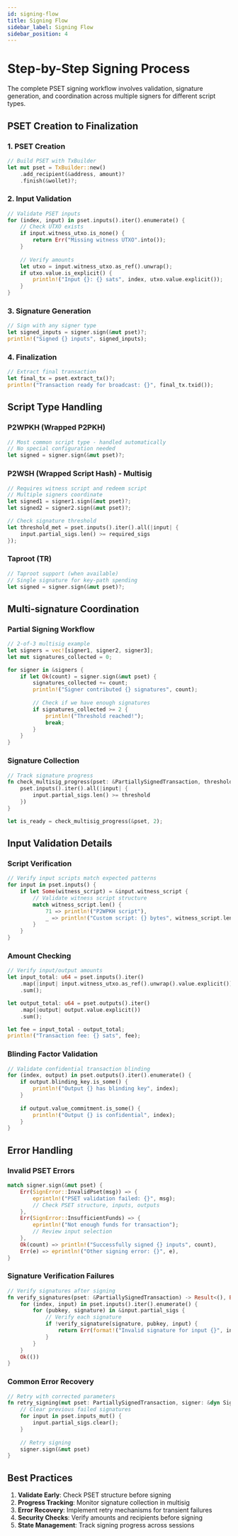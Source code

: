 ```yaml
---
id: signing-flow
title: Signing Flow
sidebar_label: Signing Flow
sidebar_position: 4
---
```


# Step-by-Step Signing Process

The complete PSET signing workflow involves validation, signature generation, and coordination across multiple signers for different script types.

## PSET Creation to Finalization

### 1. PSET Creation
```rust
// Build PSET with TxBuilder
let mut pset = TxBuilder::new()
    .add_recipient(&address, amount)?
    .finish(&wollet)?;
```

### 2. Input Validation
```rust
// Validate PSET inputs
for (index, input) in pset.inputs().iter().enumerate() {
    // Check UTXO exists
    if input.witness_utxo.is_none() {
        return Err("Missing witness UTXO".into());
    }
    
    // Verify amounts
    let utxo = input.witness_utxo.as_ref().unwrap();
    if utxo.value.is_explicit() {
        println!("Input {}: {} sats", index, utxo.value.explicit());
    }
}
```

### 3. Signature Generation
```rust
// Sign with any signer type
let signed_inputs = signer.sign(&mut pset)?;
println!("Signed {} inputs", signed_inputs);
```

### 4. Finalization
```rust
// Extract final transaction
let final_tx = pset.extract_tx()?;
println!("Transaction ready for broadcast: {}", final_tx.txid());
```

## Script Type Handling

### P2WPKH (Wrapped P2PKH)
```rust
// Most common script type - handled automatically
// No special configuration needed
let signed = signer.sign(&mut pset)?;
```

### P2WSH (Wrapped Script Hash) - Multisig
```rust
// Requires witness script and redeem script
// Multiple signers coordinate
let signed1 = signer1.sign(&mut pset)?;
let signed2 = signer2.sign(&mut pset)?;

// Check signature threshold
let threshold_met = pset.inputs().iter().all(|input| {
    input.partial_sigs.len() >= required_sigs
});
```

### Taproot (TR)
```rust
// Taproot support (when available)
// Single signature for key-path spending
let signed = signer.sign(&mut pset)?;
```

## Multi-signature Coordination

### Partial Signing Workflow
```rust
// 2-of-3 multisig example
let signers = vec![signer1, signer2, signer3];
let mut signatures_collected = 0;

for signer in &signers {
    if let Ok(count) = signer.sign(&mut pset) {
        signatures_collected += count;
        println!("Signer contributed {} signatures", count);
        
        // Check if we have enough signatures
        if signatures_collected >= 2 {
            println!("Threshold reached!");
            break;
        }
    }
}
```

### Signature Collection
```rust
// Track signature progress
fn check_multisig_progress(pset: &PartiallySignedTransaction, threshold: usize) -> bool {
    pset.inputs().iter().all(|input| {
        input.partial_sigs.len() >= threshold
    })
}

let is_ready = check_multisig_progress(&pset, 2);
```

## Input Validation Details

### Script Verification
```rust
// Verify input scripts match expected patterns
for input in pset.inputs() {
    if let Some(witness_script) = &input.witness_script {
        // Validate witness script structure
        match witness_script.len() {
            71 => println!("P2WPKH script"),
            _ => println!("Custom script: {} bytes", witness_script.len()),
        }
    }
}
```

### Amount Checking
```rust
// Verify input/output amounts
let input_total: u64 = pset.inputs().iter()
    .map(|input| input.witness_utxo.as_ref().unwrap().value.explicit())
    .sum();

let output_total: u64 = pset.outputs().iter()
    .map(|output| output.value.explicit())
    .sum();

let fee = input_total - output_total;
println!("Transaction fee: {} sats", fee);
```

### Blinding Factor Validation
```rust
// Validate confidential transaction blinding
for (index, output) in pset.outputs().iter().enumerate() {
    if output.blinding_key.is_some() {
        println!("Output {} has blinding key", index);
    }
    
    if output.value_commitment.is_some() {
        println!("Output {} is confidential", index);
    }
}
```

## Error Handling

### Invalid PSET Errors
```rust
match signer.sign(&mut pset) {
    Err(SignError::InvalidPset(msg)) => {
        eprintln!("PSET validation failed: {}", msg);
        // Check PSET structure, inputs, outputs
    },
    Err(SignError::InsufficientFunds) => {
        eprintln!("Not enough funds for transaction");
        // Review input selection
    },
    Ok(count) => println!("Successfully signed {} inputs", count),
    Err(e) => eprintln!("Other signing error: {}", e),
}
```

### Signature Verification Failures
```rust
// Verify signatures after signing
fn verify_signatures(pset: &PartiallySignedTransaction) -> Result<(), Box<dyn std::error::Error>> {
    for (index, input) in pset.inputs().iter().enumerate() {
        for (pubkey, signature) in &input.partial_sigs {
            // Verify each signature
            if !verify_signature(signature, pubkey, input) {
                return Err(format!("Invalid signature for input {}", index).into());
            }
        }
    }
    Ok(())
}
```

### Common Error Recovery
```rust
// Retry with corrected parameters
fn retry_signing(mut pset: PartiallySignedTransaction, signer: &dyn Signer) -> Result<u32, SignError> {
    // Clear previous failed signatures
    for input in pset.inputs_mut() {
        input.partial_sigs.clear();
    }
    
    // Retry signing
    signer.sign(&mut pset)
}
```

## Best Practices

1. **Validate Early**: Check PSET structure before signing
2. **Progress Tracking**: Monitor signature collection in multisig
3. **Error Recovery**: Implement retry mechanisms for transient failures
4. **Security Checks**: Verify amounts and recipients before signing
5. **State Management**: Track signing progress across sessions 